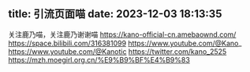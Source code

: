 title: 引流页面喵
date: 2023-12-03 18:13:35
---
关注鹿乃喵，关注鹿乃谢谢喵
https://kano-official-cn.amebaownd.com/
https://space.bilibili.com/316381099
https://www.youtube.com/@Kano_
https://www.youtube.com/@Kanotic
https://twitter.com/kano_2525
https://mzh.moegirl.org.cn/%E9%B9%BF%E4%B9%83
